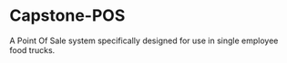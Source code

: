 # Capstone-POS
A Point Of Sale system specifically designed for use in single employee food trucks.
